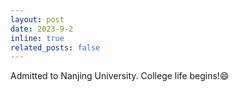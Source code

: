 ```yaml
---
layout: post
date: 2023-9-2
inline: true
related_posts: false
---
```


Admitted to Nanjing University. College life begins!😄
